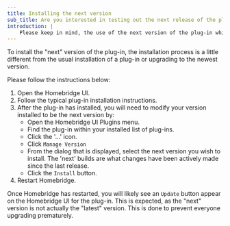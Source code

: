 ```yaml
---
title: Installing the next version
sub_title: Are you interested in testing out the next release of the plug-in before it is actually released?
introduction: |
    Please keep in mind, the use of the next version of the plug-in while tested is used completely at your own risk. If you experience any problems with the next version, please help the community by creating a bug report [HERE](https://github.com/jeff-winn/homebridge-automower-platform/issues/new?assignees=&labels=bug&template=bug-report.md).
---
```

To install the "next" version of the plug-in, the installation process is a little different from the usual installation of a plug-in or upgrading to the newest version.

Please follow the instructions below:
1. Open the Homebridge UI.
2. Follow the typical plug-in installation instructions.
3. After the plug-in has installed, you will need to modify your version installed to be the next version by:
   - Open the Homebridge UI Plugins menu.
   - Find the plug-in within your installed list of plug-ins.
   - Click the '...' icon.
   - Click `Manage Version`
   - From the dialog that is displayed, select the next version you wish to install. The 'next' builds are what changes have been actively made since the last release.
   - Click the `Install` button.
4. Restart Homebridge.

Once Homebridge has restarted, you will likely see an `Update` button appear on the Homebridge UI for the plug-in. This is expected, as the "next" version is not actually the "latest" version. This is done to prevent everyone upgrading prematurely.